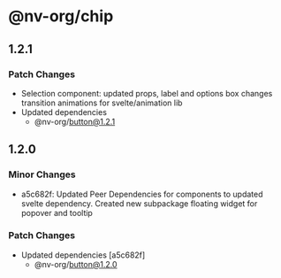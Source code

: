 # @nv-org/chip

## 1.2.1

### Patch Changes

- Selection component: updated props, label and options box changes transition animations for svelte/animation lib
- Updated dependencies
  - @nv-org/button@1.2.1

## 1.2.0

### Minor Changes

- a5c682f: Updated Peer Dependencies for components to updated svelte dependency. Created new subpackage floating widget for popover and tooltip

### Patch Changes

- Updated dependencies [a5c682f]
  - @nv-org/button@1.2.0
